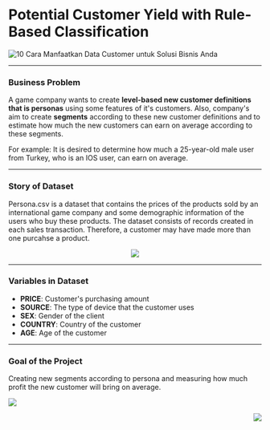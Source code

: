 # Potential Customer Yield with Rule-Based Classification 
![10 Cara Manfaatkan Data Customer untuk Solusi Bisnis Anda](https://user-images.githubusercontent.com/95078183/221960248-a5eeae63-e03d-43d0-8fa4-cb8a2f3c3518.jpg)

---
### **Business Problem**

A game company wants to create **level-based new customer definitions that is personas** using some features of it's customers. Also, company's aim to create **segments** according to these new customer definitions and to estimate how much the new customers can earn on average according to these segments.

For example:
It is desired to determine how much a 25-year-old male user from Turkey, who is an IOS user, can earn on average.

---
### **Story of Dataset**
Persona.csv is a dataset that contains the prices of the products sold by an international game company and some demographic information of the users who buy these products. The dataset consists of records created in each sales transaction. Therefore, a customer may have made more than one purcahse a product. 

    
<p align="center">
  <img src="https://user-images.githubusercontent.com/95078183/221980476-6cc5fcf0-0fb3-4e01-9088-b7da497cbda8.png" />
</p>

---

### **Variables in Dataset**

- **PRICE**: Customer's purchasing amount
- **SOURCE**: The type of device that the customer uses
- **SEX**: Gender of the client
- **COUNTRY**: Country of the customer
- **AGE**: Age of the customer
---
### **Goal of the Project**
Creating new segments according to persona and measuring how much profit the new customer will bring on average.

<p align="left">
  <img src="https://user-images.githubusercontent.com/95078183/221980476-6cc5fcf0-0fb3-4e01-9088-b7da497cbda8.png" />
</p>

<p align="right">
  <img src="https://user-images.githubusercontent.com/95078183/221991562-f58fb5ed-7d67-4165-99a7-5b8f18719fc3.png" Target Output />
</p>

